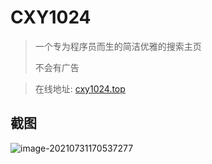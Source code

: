 # CXY1024

> 一个专为程序员而生的简洁优雅的搜索主页
> 
> 不会有广告

> 在线地址: [cxy1024.top](https://cxy1024.top)

## 截图
![image-20210731170537277](https://gitee.com/ShaoxiongDu/imageBed/raw/master//images/image-20210731170537277.png)
